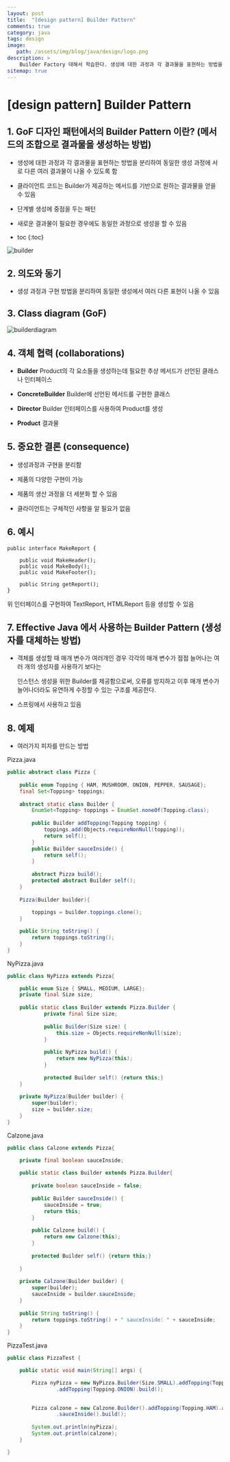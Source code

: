 ```yaml
---
layout: post
title:  "[design pattern] Builder Pattern"
comments: true
category: java
tags: design
image: 
   path: /assets/img/blog/java/design/logo.png 
description: >
    Builder Factory 대해서 학습한다. 생성에 대한 과정과 각 결과물을 표현하는 방법을 분리하여 동일한 생성 과정에 서로 다른 여러 결과물이 나올 수 있도록 함. 
sitemap: true
---
```


# [design pattern] Builder Pattern

## 1. GoF 디자인 패턴에서의 Builder Pattern 이란? (메서드의 조합으로 결과물을 생성하는 방법)

- 생성에 대한 과정과 각 결과물을 표현하는 방법을 분리하여 동일한 생성 과정에 서로 다른 여러 결과물이 나올 수 있도록 함

- 클라이언트 코드는 Builder가 제공하는 메서드를 기반으로 원하는 결과물을 얻을 수 있음

- 단계별 생성에 중점을 두는 패턴

- 새로운 결과물이 필요한 경우에도 동일한 과정으로 생성을 할 수 있음

<!--more-->

* toc
{:toc}


![builder](/assets/img/blog/java/design/builder/builder.png)

## 2. 의도와 동기

- 생성 과정과 구현 방법을 분리하여 동일한 생성에서 여러 다른 표현이 나올 수 있음

## 3. Class diagram (GoF)
![builderdiagram](/assets/img/blog/java/design/builder/builderdiagram.png)


## 4. 객체 협력 (collaborations)

- **Builder**
  Product의 각 요소들을 생성하는데 필요한 추상 메서드가 선언된 클래스나 인터페이스

- **ConcreteBuilder**
  Builder에 선언된 메서드를 구현한 클래스

- **Director**
  Builder 인터페이스를 사용하여 Product를 생성

- **Product**
  결과물

## 5. 중요한 결론 (consequence)

- 생성과정과 구현을 분리함

- 제품의 다양한 구현이 가능

- 제품의 생산 과정을 더 세분화 할 수 있음

- 클라이언트는 구체적인 사항을 알 필요가 없음

## 6. 예시

```
public interface MakeReport {

	public void MakeHeader();
	public void MakeBody();
	public void MakeFooter();
	
	public String getReport();
}
```
위 인터페이스를 구현하여 TextReport, HTMLReport 등을 생성할 수 있음

## 7. Effective Java 에서 사용하는 Builder Pattern (생성자를 대체하는 방법)

-  객체를 생성할 때 매개 변수가 여러개인 경우 각각의 매개 변수가 점점 늘어나는 여러 개의 생성자를 사용하기 보다는

   인스턴스 생성을 위한 Builder를 제공함으로써, 오류를 방지하고 이후 매개 변수가 늘어나더라도 유연하게 수정할 수 있는 구조를 제공한다.

- 스프링에서 사용하고 있음

## 8. 예제

- 여러가지 피자를 만드는 방법

Pizza.java
```java
public abstract class Pizza {
	
	public enum Topping { HAM, MUSHROOM, ONION, PEPPER, SAUSAGE};
	final Set<Topping> toppings;
	
	abstract static class Builder {
		EnumSet<Topping> toppings = EnumSet.noneOf(Topping.class);
		
		public Builder addTopping(Topping topping) {
			toppings.add(Objects.requireNonNull(topping));
			return self();
		}
		public Builder sauceInside() { 
			return self();
		}
		
		abstract Pizza build();
		protected abstract Builder self();
	}
	
	Pizza(Builder builder){
		
		toppings = builder.toppings.clone();
	}

	public String toString() {
		return toppings.toString();
	}
}
```

NyPizza.java
```java
public class NyPizza extends Pizza{

	public enum Size { SMALL, MEDIUM, LARGE};
	private final Size size;
	
	public static class Builder extends Pizza.Builder {
			private final Size size;
			
			public Builder(Size size) {
				this.size = Objects.requireNonNull(size);
			}
			
			public NyPizza build() {
				return new NyPizza(this);
			}
			
			protected Builder self() {return this;}
	}
	
	private NyPizza(Builder builder) {
		super(builder);
		size = builder.size;
	}
}
```

Calzone.java
```java
public class Calzone extends Pizza{

	private final boolean sauceInside;
	
	public static class Builder extends Pizza.Builder{
		
		private boolean sauceInside = false;
		
		public Builder sauceInside() {
			sauceInside = true;
			return this;
		}
		
		public Calzone build() {
			return new Calzone(this);
		}
		
		protected Builder self() {return this;}
		
	}
	
	private Calzone(Builder builder) {
		super(builder);
		sauceInside = builder.sauceInside;
	}
	
	public String toString() {
		return toppings.toString() + " sauceInside: " + sauceInside;
	}
}
```

PizzaTest.java
```java
public class PizzaTest {

	public static void main(String[] args) {

		Pizza nyPizza = new NyPizza.Builder(Size.SMALL).addTopping(Topping.SAUSAGE)
				.addTopping(Topping.ONION).build();

		
		Pizza calzone = new Calzone.Builder().addTopping(Topping.HAM).addTopping(Topping.PEPPER)
				.sauceInside().build();
		
		System.out.println(nyPizza);
		System.out.println(calzone);
	}

}
```

